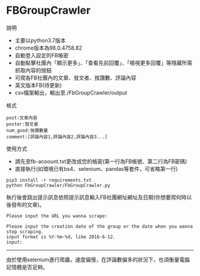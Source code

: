 # FBGroupCrawler

說明
* 主要以python3.7版本
* chrome版本為98.0.4758.82
* 自動登入設定的FB帳密
* 自動點擊社團內「顯示更多」、「查看先前回覆」、「檢視更多回覆」等隱藏所需抓取內容的按鈕
* 可爬各FB社團內的文章、發文者、按讚數、評論內容
* 英文版本FB(待更新)
* csv檔案輸出，輸出至./FbGroupCrawler/output

格式
```
post:文章內容
poster:發文者
num_good:按讚數量
comment:[評論內容1,評論內容2,評論內容3...]
```

使用方式
* 請先至fb-acoount.txt更改成您的帳密(第一行為FB帳號、第二行為FB密碼)
* 直接執行(如環境已有bs4、selenium、pandas等套件，可省略第一行)
```commandline
pip3 install -r requirements.txt 
python FbGroupCrawler/FbGroupCrawler.py
```
執行後會跳出提示訊息依照提示訊息輸入FB社團網址網址及日期(你想要爬何時以後發布的文章)。

```commandline
Please input the URL you wanna scrape:

Please input the creation date of the group or the date when you wanna stop scraping.
input format is %Y-%m-%d, like 2016-6-12.
input:
```

***
由於使用selenium進行爬蟲，速度偏慢，在評論數偏多的狀況下，也須衡量電腦記憶體是否足夠。
